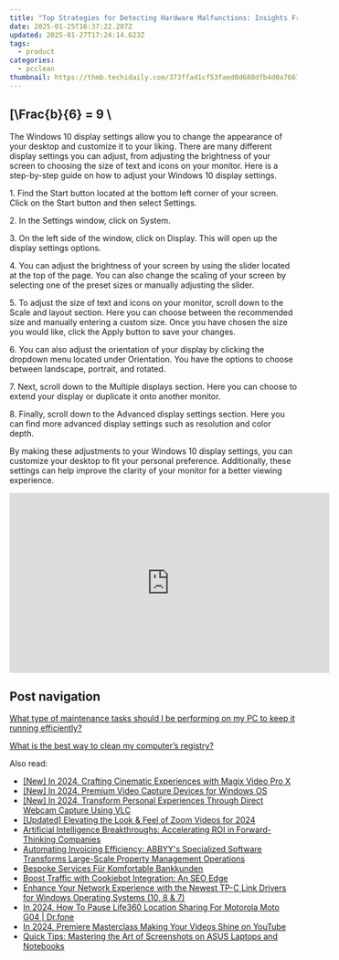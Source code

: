 ```yaml
---
title: "Top Strategies for Detecting Hardware Malfunctions: Insights From YL Computing & Software"
date: 2025-01-25T16:37:22.207Z
updated: 2025-01-27T17:24:14.623Z
tags:
  - product
categories:
  - pcclean
thumbnail: https://thmb.techidaily.com/373ffad1cf53faed0d680dfb4d0a7667079f49182ce78c94936651febf489146.jpg
---
```


## \[\Frac{b}{6} = 9 \

The Windows 10 display settings allow you to change the appearance of your desktop and customize it to your liking. There are many different display settings you can adjust, from adjusting the brightness of your screen to choosing the size of text and icons on your monitor. Here is a step-by-step guide on how to adjust your Windows 10 display settings. 

1\. Find the Start button located at the bottom left corner of your screen. Click on the Start button and then select Settings.

2\. In the Settings window, click on System.

3\. On the left side of the window, click on Display. This will open up the display settings options. 

4\. You can adjust the brightness of your screen by using the slider located at the top of the page. You can also change the scaling of your screen by selecting one of the preset sizes or manually adjusting the slider.

5\. To adjust the size of text and icons on your monitor, scroll down to the Scale and layout section. Here you can choose between the recommended size and manually entering a custom size. Once you have chosen the size you would like, click the Apply button to save your changes.

6\. You can also adjust the orientation of your display by clicking the dropdown menu located under Orientation. You have the options to choose between landscape, portrait, and rotated.

7\. Next, scroll down to the Multiple displays section. Here you can choose to extend your display or duplicate it onto another monitor.

8\. Finally, scroll down to the Advanced display settings section. Here you can find more advanced display settings such as resolution and color depth. 

By making these adjustments to your Windows 10 display settings, you can customize your desktop to fit your personal preference. Additionally, these settings can help improve the clarity of your monitor for a better viewing experience.

<!-- affiliate ads begin -->
<iframe width="560" height="315" src="https://www.youtube.com/embed/gMS5pm0SQlQ?si=gasOo6p2agrVlIb7" title="YouTube video player" frameborder="0" allow="accelerometer; autoplay; clipboard-write; encrypted-media; gyroscope; picture-in-picture; web-share" referrerpolicy="strict-origin-when-cross-origin" allowfullscreen></iframe>
<!-- affiliate ads end -->

## Post navigation

[What type of maintenance tasks should I be performing on my PC to keep it running efficiently?](https://tools.techidaily.com/pcclean/products/)

[What is the best way to clean my computer’s registry?](https://tools.techidaily.com/pcclean/products/)

<ins class="adsbygoogle"
     style="display:block"
     data-ad-format="autorelaxed"
     data-ad-client="ca-pub-7571918770474297"
     data-ad-slot="1223367746"></ins>

<ins class="adsbygoogle"
     style="display:block"
     data-ad-client="ca-pub-7571918770474297"
     data-ad-slot="8358498916"
     data-ad-format="auto"
     data-full-width-responsive="true"></ins>

<span class="atpl-alsoreadstyle">Also read:</span>
<div><ul>
<li><a href="https://article-files.techidaily.com/new-in-2024-crafting-cinematic-experiences-with-magix-video-pro-x/"><u>[New] In 2024, Crafting Cinematic Experiences with Magix Video Pro X</u></a></li>
<li><a href="https://desktop-recording.techidaily.com/new-in-2024-premium-video-capture-devices-for-windows-os/"><u>[New] In 2024, Premium Video Capture Devices for Windows OS</u></a></li>
<li><a href="https://desktop-recording.techidaily.com/new-in-2024-transform-personal-experiences-through-direct-webcam-capture-using-vlc/"><u>[New] In 2024, Transform Personal Experiences Through Direct Webcam Capture Using VLC</u></a></li>
<li><a href="https://fox-cloud.techidaily.com/updated-elevating-the-look-and-feel-of-zoom-videos-for-2024/"><u>[Updated] Elevating the Look & Feel of Zoom Videos for 2024</u></a></li>
<li><a href="https://discover-best.techidaily.com/artificial-intelligence-breakthroughs-accelerating-roi-in-forward-thinking-companies/"><u>Artificial Intelligence Breakthroughs: Accelerating ROI in Forward-Thinking Companies</u></a></li>
<li><a href="https://discover-best.techidaily.com/automating-invoicing-efficiency-abbyys-specialized-software-transforms-large-scale-property-management-operations/"><u>Automating Invoicing Efficiency: ABBYY's Specialized Software Transforms Large-Scale Property Management Operations</u></a></li>
<li><a href="https://discover-best.techidaily.com/bespoke-services-fur-komfortable-bankkunden/"><u>Bespoke Services Für Komfortable Bankkunden</u></a></li>
<li><a href="https://discover-best.techidaily.com/boost-traffic-with-cookiebot-integration-an-seo-edge/"><u>Boost Traffic with Cookiebot Integration: An SEO Edge</u></a></li>
<li><a href="https://hardware-updates.techidaily.com/enhance-your-network-experience-with-the-newest-tp-c-link-drivers-for-windows-operating-systems-10-8-and-7/"><u>Enhance Your Network Experience with the Newest TP-C Link Drivers for Windows Operating Systems (10, 8 & 7)</u></a></li>
<li><a href="https://location-social.techidaily.com/in-2024-how-to-pause-life360-location-sharing-for-motorola-moto-g04-drfone-by-drfone-virtual-android/"><u>In 2024, How To Pause Life360 Location Sharing For Motorola Moto G04 | Dr.fone</u></a></li>
<li><a href="https://youtube-tips.techidaily.com/24-premiere-masterclass-making-your-videos-shine-on-youtube/"><u>In 2024, Premiere Masterclass Making Your Videos Shine on YouTube</u></a></li>
<li><a href="https://tech-haven.techidaily.com/quick-tips-mastering-the-art-of-screenshots-on-asus-laptops-and-notebooks/"><u>Quick Tips: Mastering the Art of Screenshots on ASUS Laptops and Notebooks</u></a></li>
</ul></div>

